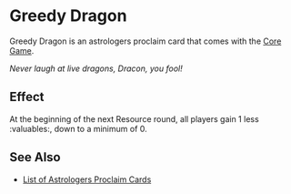 # Greedy Dragon

Greedy Dragon is an astrologers proclaim card that comes with the [Core Game](../content.md).

*Never laugh at live dragons, Dracon, you fool!*


## Effect

At the beginning of the next Resource round, all players gain 1 less :valuables:, down to a minimum of 0.


## See Also

- [List of Astrologers Proclaim Cards](../astrologers_proclaim.md)
